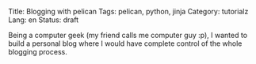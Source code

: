 Title: Blogging with pelican
Tags: pelican, python, jinja
Category: tutorialz
Lang: en
Status: draft

Being a computer geek (my friend calls me computer guy :p), I wanted to 
build a personal blog where I would have complete control of the whole 
blogging process. 
